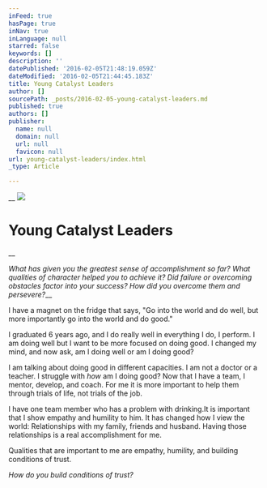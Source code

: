 ```yaml
---
inFeed: true
hasPage: true
inNav: true
inLanguage: null
starred: false
keywords: []
description: ''
datePublished: '2016-02-05T21:48:19.059Z'
dateModified: '2016-02-05T21:44:45.183Z'
title: Young Catalyst Leaders
author: []
sourcePath: _posts/2016-02-05-young-catalyst-leaders.md
published: true
authors: []
publisher:
  name: null
  domain: null
  url: null
  favicon: null
url: young-catalyst-leaders/index.html
_type: Article

---
```

__
![](https://the-grid-user-content.s3-us-west-2.amazonaws.com/df3237b4-3a37-4635-b2f0-5b4a5457a861.jpg)

# Young Catalyst Leaders

__

_What has given you the greatest sense of accomplishment so far? What qualities of character helped you to achieve it? Did failure or overcoming obstacles factor into your success? How did you overcome them and persevere?___

I have a magnet on the fridge that says, "Go into the world
and do well, but more importantly go into the world and do good."

I graduated 6 years ago, and I do really well in everything
I do, I perform. I am doing well but I want to be more focused on doing good. I
changed my mind, and now ask, am I doing well or am I doing good? 

I am talking about doing good in different capacities. I am
not a doctor or a teacher. I struggle with _how_
am I doing good? Now that I have a team, I mentor, develop, and coach. For me
it is more important to help them through trials of life, not trials of the job.

I have one team member who has a problem with drinking.It is important that I show empathy and
humility to him. It has changed how I view the world: Relationships with my
family, friends and husband. Having those relationships is a real
accomplishment for me.

Qualities that are important to me are empathy, humility, and building conditions of
trust. 

_How do you build
conditions of trust?_